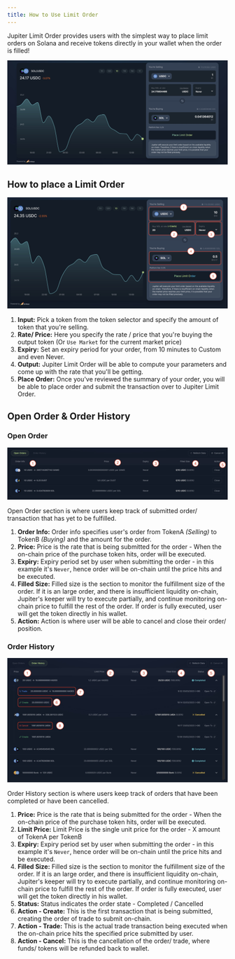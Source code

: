 ```yaml
---
title: How to Use Limit Order
---
```


Jupiter Limit Order provides users with the simplest way to place limit orders on Solana and receive tokens directly in your wallet when the order is filled!

![Limit Order](../img/limit-order/limit-order.jpg)

## How to place a Limit Order

![Limit Order 2](../img/limit-order/limit-order2.png)

1. **Input:** Pick a token from the token selector and specify the amount of token that you're selling.
2. **Rate/ Price:** Here you specify the rate / price that you're buying the output token (Or `Use Market` for the current market price)
3. **Expiry:** Set an expiry period for your order, from 10 minutes to Custom and even Never.
4. **Output:** Jupiter Limit Order will be able to compute your parameters and come up with the rate that you'll be getting.
5. **Place Order:** Once you've reviewed the summary of your order, you will be able to place order and submit the transaction over to Jupiter Limit Order.


## Open Order & Order History

### Open Order
![Limit Order 4](../img/limit-order/limit-order4.png)

Open Order section is where users keep track of submitted order/ transaction that has yet to be fulfilled.

1. **Order Info:** Order info specifies user's order from TokenA *(Selling)* to TokenB *(Buying)* and the amount for the order.
2. **Price:** Price is the rate that is being submitted for the order - When the on-chain price of the purchase token hits, order will be executed.
3. **Expiry:** Expiry period set by user when submitting the order - in this example it's `Never`, hence order will be on-chain until the price hits and be executed.
4. **Filled Size:** Filled size is the section to monitor the fulfillment size of the order. If it is an large order, and there is insufficient liquidity on-chain, Jupiter's keeper will try to execute partially, and continue monitoring on-chain price to fulfill the rest of the order. If order is fully executed, user will get the token directly in his wallet.
5. **Action:** Action is where user will be able to cancel and close their order/ position.

### Order History
![Limit Order 3](../img/limit-order/limit-order3.png)

Order History section is where users keep track of orders that have been completed or have been cancelled.

1. **Price:** Price is the rate that is being submitted for the order - When the on-chain price of the purchase token hits, order will be executed.
2. **Limit Price:** Limit Price is the single unit price for the order - X amount of TokenA per TokenB
3. **Expiry:** Expiry period set by user when submitting the order - in this example it's `Never`, hence order will be on-chain until the price hits and be executed.
4. **Filled Size:** Filled size is the section to monitor the fulfillment size of the order. If it is an large order, and there is insufficient liquidity on-chain, Jupiter's keeper will try to execute partially, and continue monitoring on-chain price to fulfill the rest of the order. If order is fully executed, user will get the token directly in his wallet.
5. **Status:** Status indicates the order state - Completed / Cancelled
6. **Action - Create:** This is the first transaction that is being submitted, creating the order of trade to submit on-chain.
7. **Action - Trade:** This is the actual trade transaction being executed when the on-chain price hits the specified price submitted by user.
8. **Action - Cancel:** This is the cancellation of the order/ trade, where funds/ tokens will be refunded back to wallet.